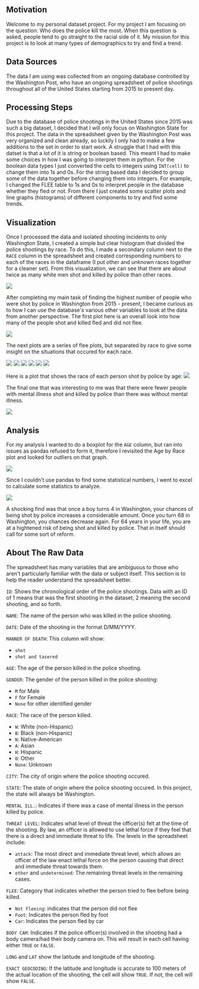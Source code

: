 ## Motivation
Welcome to my personal dataset project. For my project I am focusing on the question: Who does the police kill the most. When this question is asked, people tend to go straight to the racial side of it. My mission for this project is to look at many types of demographics to try and find a trend. 

## Data Sources
The data I am using was collected from an ongoing database controlled by the Washington Post, who have an ongoing spreadsheet of police shootings throughout all of the United States starting from 2015 to present day. 

## Processing Steps
Due to the database of police shootings in the United States since 2015 was such a big dataset, I decided that I will only focus on Washington State for this project. The data in the spreadsheet given by the Washington Post was very organized and clean already, so luckily I only had to make a few additions to the set in order to start work. A struggle that I had with this datset is that a lot of it is string or boolean based. This meant I had to make some choices in how I was going to interpret them in python. For the boolean data types I just converted the cells to integers using `INT(cell)` to change them into 1s and 0s. For the string based data I decided to group some of the data together before changing them into integers. For example, I changed the FLEE table to 1s and 0s to interpret people in the database whether they fled or not. From there I just created some scatter plots and line graphs (histograms) of different components to try and find some trends. 

## Visualization
Once I processed the data and isolated shooting incidents to only Washington State, I created a simple but clear histogram that divided the police shootings by race. To do this, I made a secondary column next to the `RACE` column in the spreadsheet and created corresponding numbers to each of the races in the dataframe (I put other and unknown races together for a cleaner set). From this visualization, we can see that there are about twice as many white men shot and killed by police than other races.

![](Visualization.png)

After completing my main task of finding the highest number of people who were shot by police in Washington from 2015 - present, I became curious as to how I can use the database's various other variables to look at the data from another perspective. The first plot here is an overall look into how many of the people shot and killed fled and did not flee. 

![](https://github.com/CoreyNdifon/PersonalProject/blob/master/General%20Flee%20Analysis.PNG)

The next plots are a series of flee plots, but separated by race to give some insight on the situations that occured for each race. 

![](https://github.com/CoreyNdifon/PersonalProject/blob/master/Flee%20White.PNG) ![](https://github.com/CoreyNdifon/PersonalProject/blob/master/Flee%20Black.PNG)
![](https://github.com/CoreyNdifon/PersonalProject/blob/master/Flee%20Asian.PNG) ![](https://github.com/CoreyNdifon/PersonalProject/blob/master/Flee%20Hispanic.PNG)
![](https://github.com/CoreyNdifon/PersonalProject/blob/master/Flee%20NA.PNG) ![](https://github.com/CoreyNdifon/PersonalProject/blob/master/Flee%20Other.PNG)

Here is a plot that shows the race of each person shot by police by age:
![](https://github.com/CoreyNdifon/PersonalProject/blob/master/Age%20by%20Race.PNG)

The final one that was interesting to me was that there were fewer people with mental illness shot and killed by police than there was without mental illness. 

![](https://github.com/CoreyNdifon/PersonalProject/blob/master/Mental%20Ill..PNG)

## Analysis
For my analysis I wanted to do a boxplot for the `AGE` column, but ran into issues as pandas refused to form it, therefore I revisited the Age by Race plot and looked for outliers on that graph. 

![](https://github.com/CoreyNdifon/PersonalProject/blob/master/Age%20by%20Race.PNG)

Since I couldn't use pandas to find some statistical numbers, I went to excel to calculate some statistics to analyze. 

![](https://github.com/CoreyNdifon/PersonalProject/blob/master/Statistics.PNG)

A shocking find was that once a boy turns 4 in Washington, your chances of being shot by police increases a considerable amount. Once you turn 68 in Washington, you chances decrease again. For 64 years in your life, you are at a hightened risk of being shot and killed by police. That in itself should call for some sort of reform. 

## About The Raw Data
The spreadsheet has many variables that are ambiguous to those who aren't particularly familiar with the data or subject itself. This section is to help the reader understand the spreadsheet better.

`ID`: Shows the chronological order of the police shootings. Data with an ID of 1 means that was the first shooting in the dataset, 2 meaning the second shooting, and so forth.

`NAME`: The name of the person who was killed in the police shooting.

`DATE`: Date of the shooting in the format D/MM/YYYY.

`MANNER OF DEATH`: This column will show:
- `shot`
- `shot and tasered`

`AGE`: The age of the person killed in the police shooting.

`GENDER`: The gender of the person killed in the police shooting:
- `M` for Male 
- `F` for Female
- `None` for other identified gender

`RACE`: The race of the person killed.  
- `W`: White (non-Hispanic)
- `B`: Black (non-Hispanic)
- `N`: Native-American
- `A`: Asian
- `H`: Hispanic
- `O`: Other
- `None`: Unknown

`CITY`: The city of origin where the police shooting occured.

`STATE`: The state of origin where the police shooting occured. In this project, the state will always be Washington.

`MENTAL ILL.`: Indicates if there was a case of mental illness in the person killed by police.

`THREAT LEVEL`: Indicates what level of threat the officer(s) felt at the time of the shooting. By law, an officer is allowed to use lethal force if they feel that there is a direct and immediate threat to life. The levels in the spreadsheet include:
- `attack`: The most direct and immediate threat level, which allows an officer of the law enact lethal force on the person causing that direct and immediate threat towards them. 
- `other` and `undetermined`: The remaining threat levels in the remaining cases. 

`FLEE`: Category that indicates whether the person tried to flee before being killed. 
- `Not Fleeing`: indicates that the person did not flee
- `Foot`: Indicates the person fled by foot
- `Car`: Indicates the person fled by car

`BODY CAM`: Indicates if the police officer(s) involved in the shooting had a body camera/had their body camera on. This will result in each cell having either `TRUE` or `FALSE`.

`LONG` and `LAT` show the latitude and longitude of the shooting.

`EXACT GEOCODING`: If the latitude and longitude is accurate to 100 meters of the actual location of the shooting, the cell will show `TRUE`. If not, the cell will show `FALSE`. 
